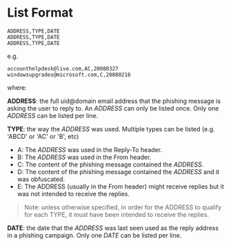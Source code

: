 # List Format #

```
ADDRESS,TYPE,DATE
ADDRESS,TYPE,DATE
ADDRESS,TYPE,DATE
```

e.g.
```
accounthelpdesk@live.com,AC,20080327
windowsupgrades@microsoft.com,C,20080216
```

where:

**ADDRESS**: the full uid@domain email address that the phishing message is asking the user to reply to.  An _ADDRESS_ can only be listed once.  Only one _ADDRESS_ can be listed per line.

**TYPE**: the way the _ADDRESS_ was used.  Multiple types can be listed (e.g. 'ABCD' or 'AC' or 'B', etc)

  * A: The _ADDRESS_ was used in the Reply-To header.
  * B: The _ADDRESS_ was used in the From header.
  * C: The content of the phishing message contained the _ADDRESS_.
  * D: The content of the phishing message contained the _ADDRESS_ and it was obfuscated.
  * E: The ADDRESS (usually in the From header) might receive replies but it was not intended to receive the replies.

> Note: unless otherwise specified, in order for the ADDRESS to qualify for each TYPE, it must have been intended to receive the replies.

**DATE**: the date that the _ADDRESS_ was last seen used as the reply address in a phishing campaign.  Only one _DATE_ can be listed per line.